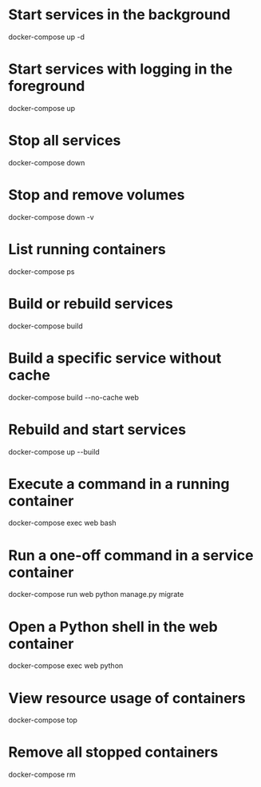 # Start services in the background
docker-compose up -d

# Start services with logging in the foreground
docker-compose up

# Stop all services
docker-compose down

# Stop and remove volumes
docker-compose down -v

# List running containers
docker-compose ps


# Build or rebuild services
docker-compose build

# Build a specific service without cache
docker-compose build --no-cache web

# Rebuild and start services
docker-compose up --build

# Execute a command in a running container
docker-compose exec web bash

# Run a one-off command in a service container
docker-compose run web python manage.py migrate

# Open a Python shell in the web container
docker-compose exec web python

# View resource usage of containers
docker-compose top

# Remove all stopped containers
docker-compose rm
